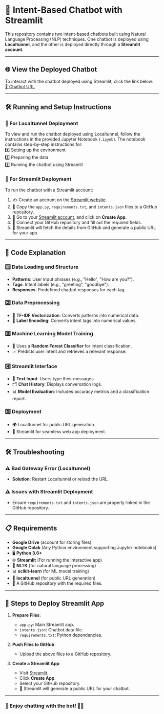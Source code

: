 # 🤖 Intent-Based Chatbot with Streamlit

This repository contains two intent-based chatbots built using Natural Language Processing (NLP) techniques. One chatbot is deployed using **Localtunnel**, and the other is deployed directly through a **Streamlit account**.  

---

## 🌐 View the Deployed Chatbot

To interact with the chatbot deployed using Streamlit, click the link below:  
[🔗 Chatbot URL](https://intent-basedchatbot-jenson.streamlit.app)  

---

## 🛠️ Running and Setup Instructions

### 🧪 For Localtunnel Deployment
To view and run the chatbot deployed using Localtunnel, follow the instructions in the provided Jupyter Notebook (`.ipynb`). The notebook contains step-by-step instructions for:  
1️⃣ Setting up the environment  
2️⃣ Preparing the data  
3️⃣ Running the chatbot using Streamlit  

### 🌟 For Streamlit Deployment
To run the chatbot with a Streamlit account:
1. ✍️ Create an account on the [Streamlit website](https://streamlit.io).  
2. 📁 Copy the `app.py`, `requirements.txt`, and `intents.json` files to a GitHub repository.  
3. 🔧 Go to your [Streamlit account](https://streamlit.io), and click on **Create App**.  
4. 🔗 Connect your GitHub repository and fill out the required fields.  
5. 🚀 Streamlit will fetch the details from GitHub and generate a public URL for your app.

---

## 🧩 Code Explanation

### **1️⃣ Data Loading and Structure**
- **Patterns**: User input phrases (e.g., "Hello", "How are you?").  
- **Tags**: Intent labels (e.g., "greeting", "goodbye").  
- **Responses**: Predefined chatbot responses for each tag.  

### **2️⃣ Data Preprocessing**
- 📝 **TF-IDF Vectorization**: Converts patterns into numerical data.  
- 🔢 **Label Encoding**: Converts intent tags into numerical values.  

### **3️⃣ Machine Learning Model Training**
- 🤖 Uses a **Random Forest Classifier** for intent classification.  
- 📈 Predicts user intent and retrieves a relevant response.  

### **4️⃣ Streamlit Interface**
- 💬 **Text Input**: Users type their messages.  
- 🗂️ **Chat History**: Displays conversation logs.  
- 📊 **Model Evaluation**: Includes accuracy metrics and a classification report.

### **5️⃣ Deployment**
- 🌍 Localtunnel for public URL generation.  
- 🚀 Streamlit for seamless web app deployment.  

---

## 🛠️ Troubleshooting

### ⚠️ **Bad Gateway Error (Localtunnel)**  
- **Solution**: Restart Localtunnel or reload the URL.  

### ⚠️ **Issues with Streamlit Deployment**  
- Ensure `requirements.txt` and `intents.json` are properly linked in the GitHub repository.  

---

## 📋 Requirements

- **Google Drive** (account for storing files)
- **Google Colab** (Any Python environment supporting Jupyter notebooks)
- 🖥️ **Python 3.6+**  
- 🌐 **Streamlit**  (For running the interactive app)
- 🧠 **NLTK** (for natural language processing)  
- 📊 **scikit-learn** (for ML model training)  
- 🚀 **localtunnel** (for public URL generation)  
- 💾 A GitHub repository with the required files.  

---

## 🚀 Steps to Deploy Streamlit App

1. **Prepare Files**:  
    - `app.py`: Main Streamlit app.  
    - `intents.json`: Chatbot data file.  
    - `requirements.txt`: Python dependencies.  

2. **Push Files to GitHub**:  
    - Upload the above files to a GitHub repository.  

3. **Create a Streamlit App**:  
    - Visit [Streamlit](https://streamlit.io).  
    - Click **Create App**.  
    - Select your GitHub repository.  
    - 🎉 Streamlit will generate a public URL for your chatbot.  

---

### 🌟 Enjoy chatting with the bot! 🤖💬
